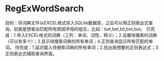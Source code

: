 # RegExWordSearch
目的：将词典文件以EXCEL格式存入SQLite数据库，之后可以用正则表达式查询。初衷是想查出匹配所有原因字母的组合，比如：bat,bet,bit,bot,but。
已完成：1.导入EXCEL格式的词典（三列：单词、词性、释义）；2.设置待搜索的词典（可以有多个）；3.显示待搜索词典的所有单词；4.正则查询显示所有匹配的单词。
待完成：1.延迟载入待搜索词典的所有单词；2.找出我想要的正则表达式；3.正则表达式辅助查询界面。
